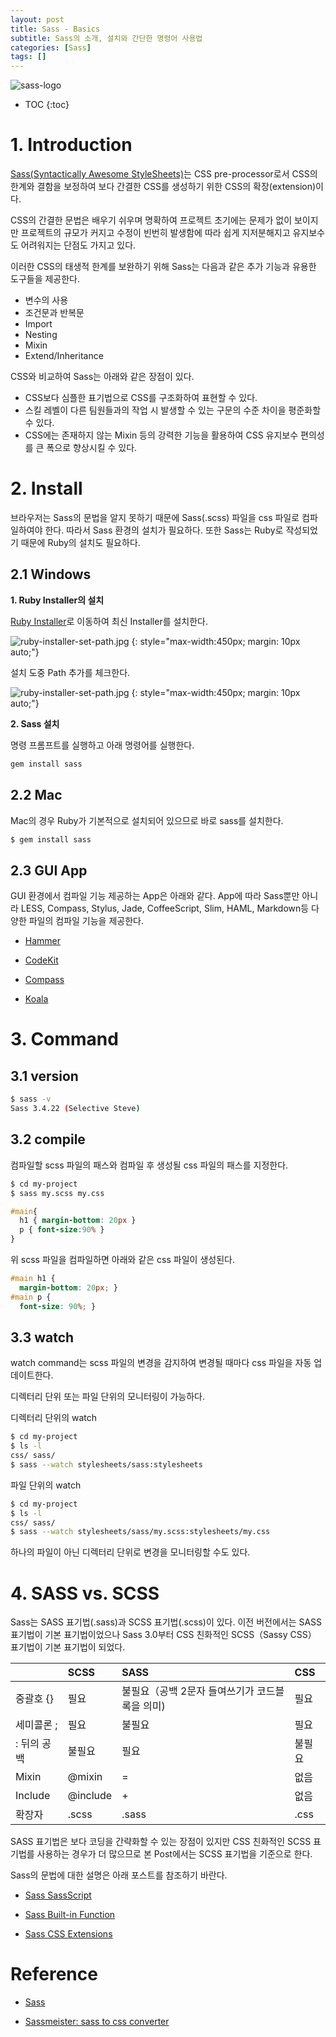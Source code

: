 ```yaml
---
layout: post
title: Sass - Basics
subtitle: Sass의 소개, 설치와 간단한 명령어 사용법
categories: [Sass]
tags: []
---
```


![sass-logo](/img/sass-logo.png)

* TOC
{:toc}

# 1. Introduction

[Sass(Syntactically Awesome StyleSheets)](http://sass-lang.com/)는 CSS pre-processor로서 CSS의 한계와 결함을 보정하여 보다 간결한 CSS를 생성하기 위한 CSS의 확장(extension)이다.

CSS의 간결한 문법은 배우기 쉬우며 명확하여 프로젝트 초기에는 문제가 없이 보이지만 프로젝트의 규모가 커지고 수정이 빈번히 발생함에 따라 쉽게 지저분해지고 유지보수도 어려워지는 단점도 가지고 있다.

이러한 CSS의 태생적 한계를 보완하기 위해 Sass는 다음과 같은 추가 기능과 유용한 도구들을 제공한다.

- 변수의 사용
- 조건문과 반복문
- Import
- Nesting
- Mixin
- Extend/Inheritance

CSS와 비교하여 Sass는 아래와 같은 장점이 있다.

- CSS보다 심플한 표기법으로 CSS를 구조화하여 표현할 수 있다.
- 스킬 레벨이 다른 팀원들과의 작업 시 발생할 수 있는 구문의 수준 차이을 평준화할 수 있다.
- CSS에는 존재하지 않는 Mixin 등의 강력한 기능을 활용하여 CSS 유지보수 편의성를 큰 폭으로 향상시킬 수 있다.

# 2. Install

브라우저는 Sass의 문법을 알지 못하기 때문에 Sass(.scss) 파일을 css 파일로 컴파일하여야 한다. 따라서 Sass 환경의 설치가 필요하다. 또한 Sass는 Ruby로 작성되었기 때문에 Ruby의 설치도 필요하다.

## 2.1 Windows

**1. Ruby Installer의 설치**

[Ruby Installer](http://rubyinstaller.org/downloads/)로 이동하여 최신 Installer를 설치한다.

![ruby-installer-set-path.jpg](/img/ruby-installer.png)
{: style="max-width:450px; margin: 10px auto;"}

설치 도중 Path 추가를 체크한다.

![ruby-installer-set-path.jpg](/img/ruby-installer-set-path.jpg)
{: style="max-width:450px; margin: 10px auto;"}

**2. Sass 설치**

명령 프롬프트를 실행하고 아래 명령어를 실행한다.

```bash
gem install sass
```

## 2.2 Mac

Mac의 경우 Ruby가 기본적으로 설치되어 있으므로 바로 sass를 설치한다.

```bash
$ gem install sass
```

## 2.3 GUI App

GUI 환경에서 컴파일 기능 제공하는 App은 아래와 같다. App에 따라 Sass뿐만 아니라 LESS, Compass, Stylus, Jade, CoffeeScript, Slim, HAML, Markdown등 다양한 파일의 컴파일 기능을 제공한다.

- [Hammer](http://hammerformac.com/)

- [CodeKit](https://incident57.com/codekit/)

- [Compass](http://compass.kkbox.com/)

- [Koala](http://koala-app.com/)

# 3. Command

## 3.1 version

```bash
$ sass -v
Sass 3.4.22 (Selective Steve)
```

## 3.2 compile

컴파일할 scss 파일의 패스와 컴파일 후 생성될 css 파일의 패스를 지정한다.

```bash
$ cd my-project
$ sass my.scss my.css
```

```scss
#main{
  h1 { margin-bottom: 20px }
  p { font-size:90% }
}
```

위 scss 파일을 컴파일하면 아래와 같은 css 파일이 생성된다.

```css
#main h1 {
  margin-bottom: 20px; }
#main p {
  font-size: 90%; }
```

## 3.3 watch

watch command는 scss 파일의 변경을 감지하여 변경될 때마다 css 파일을 자동 업데이트한다.

디렉터리 단위 또는 파일 단위의 모니터링이 가능하다.

디렉터리 단위의 watch

```bash
$ cd my-project
$ ls -l
css/ sass/
$ sass --watch stylesheets/sass:stylesheets
```

파일 단위의 watch

```bash
$ cd my-project
$ ls -l
css/ sass/
$ sass --watch stylesheets/sass/my.scss:stylesheets/my.css
```

하나의 파일이 아닌 디렉터리 단위로 변경을 모니터링할 수도 있다.

# 4. SASS vs. SCSS

Sass는 SASS 표기법(.sass)과 SCSS 표기법(.scss)이 있다. 이전 버전에서는 SASS 표기법이 기본 표기법이었으나 Sass 3.0부터 CSS 친화적인 SCSS（Sassy CSS） 표기법이 기본 표기법이 되었다.

|          | SCSS     | SASS   | CSS    |
|:---------|:---------|:-------|:-------|
| 중괄호 {}  | 필요      | 불필요（공백 2문자 들여쓰기가 코드블록을 의미)| 필요
| 세미콜론 ;  | 필요     | 불필요   | 필요
| : 뒤의 공백 | 불필요    | 필요    | 불필요
| Mixin     |  @mixin  | =      | 없음
| Include  | @include | +      | 없음
| 확장자     | .scss    | .sass  | .css

SASS 표기법은 보다 코딩을 간략화할 수 있는 장점이 있지만 CSS 친화적인 SCSS 표기법를 사용하는 경우가 더 많으므로 본 Post에서는 SCSS 표기법을 기준으로 한다.

Sass의 문법에 대한 설명은 아래 포스트를 참조하기 바란다.

- [Sass SassScript](http://poiemaweb.com/sass/Sass-SassScript/)

- [Sass Built-in Function](http://poiemaweb.com/sass/Sass-built-in-function/)

- [Sass CSS Extensions](http://poiemaweb.com/sass/Sass-css-extention/)

# Reference

* [Sass](http://sass-lang.com/)

* [Sassmeister: sass to css converter](http://www.sassmeister.com/)
